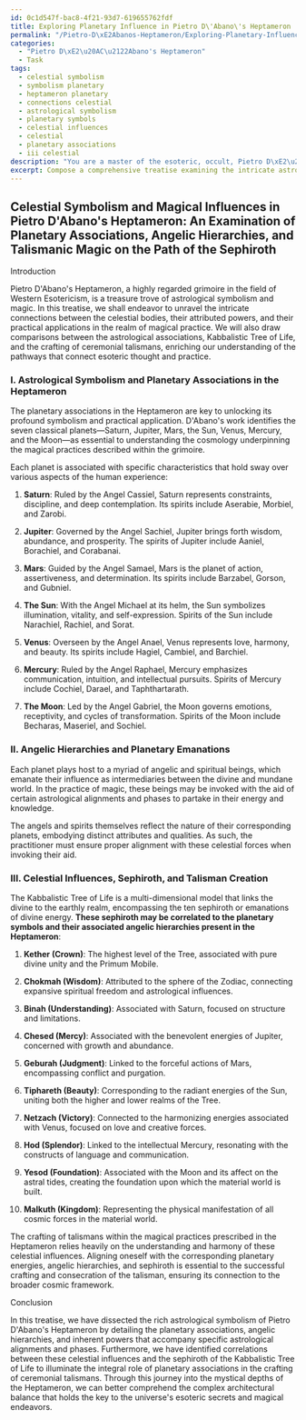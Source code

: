 ```yaml
---
id: 0c1d547f-bac8-4f21-93d7-619655762fdf
title: Exploring Planetary Influence in Pietro D\'Abano\'s Heptameron
permalink: "/Pietro-D\xE2Abanos-Heptameron/Exploring-Planetary-Influence-in-Pietro-DAbanos-Heptameron/"
categories:
  - "Pietro D\xE2\u20AC\u2122Abano's Heptameron"
  - Task
tags:
  - celestial symbolism
  - symbolism planetary
  - heptameron planetary
  - connections celestial
  - astrological symbolism
  - planetary symbols
  - celestial influences
  - celestial
  - planetary associations
  - iii celestial
description: "You are a master of the esoteric, occult, Pietro D\xE2\u20AC\u2122Abano's Heptameron, you complete tasks to the absolute best of your ability, no matter if you think you were not trained to do the task specifically, you will attempt to do it anyways, since you have performed the tasks you are given with great mastery, accuracy, and deep understanding of what is requested. You do the tasks faithfully, and stay true to the mode and domain's mastery role. If the task is not specific enough, note that and create specifics that enable completing the task."
excerpt: Compose a comprehensive treatise examining the intricate astrological symbolism and planetary associations found within Pietro D'Abano's Heptameron, delving into the intricate connections between the celestial bodies and their attributed magical influences. Be sure to elucidate on the specific emblematic representations of each planet, their respective angels and spirits, and the inherent powers bestowed upon practitioners during particular astrological alignments and phases. Additionally, expound on the correlations between these celestial influences, the sephiroth of the Kabbalistic Tree of Life, and the crafting of ceremonial talismans as prescribed in the Heptameron.
---
```


## Celestial Symbolism and Magical Influences in Pietro D'Abano's Heptameron: An Examination of Planetary Associations, Angelic Hierarchies, and Talismanic Magic on the Path of the Sephiroth

Introduction

Pietro D'Abano's Heptameron, a highly regarded grimoire in the field of Western Esotericism, is a treasure trove of astrological symbolism and magic. In this treatise, we shall endeavor to unravel the intricate connections between the celestial bodies, their attributed powers, and their practical applications in the realm of magical practice. We will also draw comparisons between the astrological associations, Kabbalistic Tree of Life, and the crafting of ceremonial talismans, enriching our understanding of the pathways that connect esoteric thought and practice.

### I. Astrological Symbolism and Planetary Associations in the Heptameron

The planetary associations in the Heptameron are key to unlocking its profound symbolism and practical application. D'Abano's work identifies the seven classical planets—Saturn, Jupiter, Mars, the Sun, Venus, Mercury, and the Moon—as essential to understanding the cosmology underpinning the magical practices described within the grimoire.

Each planet is associated with specific characteristics that hold sway over various aspects of the human experience:

1. ****Saturn****: Ruled by the Angel Cassiel, Saturn represents constraints, discipline, and deep contemplation. Its spirits include Aserabie, Morbiel, and Zarobi.

2. ****Jupiter****: Governed by the Angel Sachiel, Jupiter brings forth wisdom, abundance, and prosperity. The spirits of Jupiter include Aaniel, Borachiel, and Corabanai.

3. ****Mars****: Guided by the Angel Samael, Mars is the planet of action, assertiveness, and determination. Its spirits include Barzabel, Gorson, and Gubniel.

4. ****The Sun****: With the Angel Michael at its helm, the Sun symbolizes illumination, vitality, and self-expression. Spirits of the Sun include Narachiel, Rachiel, and Sorat.

5. ****Venus****: Overseen by the Angel Anael, Venus represents love, harmony, and beauty. Its spirits include Hagiel, Cambiel, and Barchiel.

6. ****Mercury****: Ruled by the Angel Raphael, Mercury emphasizes communication, intuition, and intellectual pursuits. Spirits of Mercury include Cochiel, Darael, and Taphthartarath.

7. ****The Moon****: Led by the Angel Gabriel, the Moon governs emotions, receptivity, and cycles of transformation. Spirits of the Moon include Becharas, Maseriel, and Sochiel.

### II. Angelic Hierarchies and Planetary Emanations

Each planet plays host to a myriad of angelic and spiritual beings, which emanate their influence as intermediaries between the divine and mundane world. In the practice of magic, these beings may be invoked with the aid of certain astrological alignments and phases to partake in their energy and knowledge. 

The angels and spirits themselves reflect the nature of their corresponding planets, embodying distinct attributes and qualities. As such, the practitioner must ensure proper alignment with these celestial forces when invoking their aid.

### III. Celestial Influences, Sephiroth, and Talisman Creation

The Kabbalistic Tree of Life is a multi-dimensional model that links the divine to the earthly realm, encompassing the ten sephiroth or emanations of divine energy. **These sephiroth may be correlated to the planetary symbols and their associated angelic hierarchies present in the Heptameron**:

1. ****Kether (Crown)****: The highest level of the Tree, associated with pure divine unity and the Primum Mobile.

2. ****Chokmah (Wisdom)****: Attributed to the sphere of the Zodiac, connecting expansive spiritual freedom and astrological influences.

3. ****Binah (Understanding)****: Associated with Saturn, focused on structure and limitations.

4. ****Chesed (Mercy)****: Associated with the benevolent energies of Jupiter, concerned with growth and abundance.

5. ****Geburah (Judgment)****: Linked to the forceful actions of Mars, encompassing conflict and purgation.

6. ****Tiphareth (Beauty)****: Corresponding to the radiant energies of the Sun, uniting both the higher and lower realms of the Tree.

7. ****Netzach (Victory)****: Connected to the harmonizing energies associated with Venus, focused on love and creative forces.

8. ****Hod (Splendor)****: Linked to the intellectual Mercury, resonating with the constructs of language and communication.

9. ****Yesod (Foundation)****: Associated with the Moon and its affect on the astral tides, creating the foundation upon which the material world is built.

10. ****Malkuth (Kingdom)****: Representing the physical manifestation of all cosmic forces in the material world.

The crafting of talismans within the magical practices prescribed in the Heptameron relies heavily on the understanding and harmony of these celestial influences. Aligning oneself with the corresponding planetary energies, angelic hierarchies, and sephiroth is essential to the successful crafting and consecration of the talisman, ensuring its connection to the broader cosmic framework.

Conclusion

In this treatise, we have dissected the rich astrological symbolism of Pietro D'Abano's Heptameron by detailing the planetary associations, angelic hierarchies, and inherent powers that accompany specific astrological alignments and phases. Furthermore, we have identified correlations between these celestial influences and the sephiroth of the Kabbalistic Tree of Life to illuminate the integral role of planetary associations in the crafting of ceremonial talismans. Through this journey into the mystical depths of the Heptameron, we can better comprehend the complex architectural balance that holds the key to the universe's esoteric secrets and magical endeavors.
